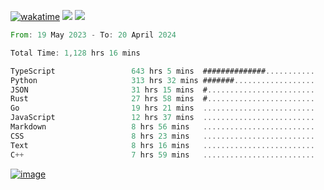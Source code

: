 [![wakatime](https://wakatime.com/badge/user/00eead22-fb14-4dd0-ab8a-3625cafbd50d.svg)](https://wakatime.com/@00eead22-fb14-4dd0-ab8a-3625cafbd50d)
![](https://komarev.com/ghpvc/?username=flatypus)
![](https://pixel.flatypus.me/flatypus?type=tracker)
<!--START_SECTION:waka-->

```rust
From: 19 May 2023 - To: 20 April 2024

Total Time: 1,128 hrs 16 mins

TypeScript                 643 hrs 5 mins  ##############...........   56.77 %
Python                     313 hrs 32 mins #######..................   27.68 %
JSON                       31 hrs 15 mins  #........................   02.76 %
Rust                       27 hrs 58 mins  #........................   02.47 %
Go                         19 hrs 21 mins  .........................   01.71 %
JavaScript                 12 hrs 37 mins  .........................   01.11 %
Markdown                   8 hrs 56 mins   .........................   00.79 %
CSS                        8 hrs 23 mins   .........................   00.74 %
Text                       8 hrs 16 mins   .........................   00.73 %
C++                        7 hrs 59 mins   .........................   00.70 %
```

<!--END_SECTION:waka-->
[<img alt="image" src="https://github.com/flatypus/flatypus/assets/68029599/0a302dc1-501c-43a0-ae8d-37ec4817f3bd">](https://flatypus.me)

